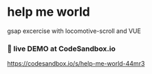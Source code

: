 # help me world
gsap excercise with locomotive-scroll and VUE

### 📗 live DEMO at CodeSandbox.io

https://codesandbox.io/s/help-me-world-44mr3
